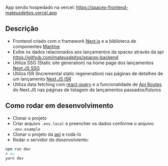 App sendo hospedado na vercel: https://spacex-frontend-mateusdeitos.vercel.app

## Descrição

- Frontend criado com o framework [Next.js](https://nextjs.org/) e a biblioteca de componentes [Mantine](https://mantine.dev)
- Exibe os dados relacionados aos lançamentos da spacex através da api https://github.com/mateusdeitos/spacex-backend
- Utiliza SSG (Static site generation) na home page dos lançamentos [Next.JS SSG](https://nextjs.org/docs/basic-features/data-fetching/get-static-props)
- Utiliza ISR (Incremental static regeneration) nas páginas de detalhes de um lançamento [Next.JS ISR](https://nextjs.org/docs/basic-features/data-fetching/incremental-static-regeneration)
- Utiliza data fetching com [react-query](https://tanstack.com/query/v4/?from=reactQueryV3&original=https://react-query-v3.tanstack.com/) e a funcionalidade de [Api Routes](https://nextjs.org/docs/api-routes/introduction) do Next.JS nas páginas de listagem de lançamentos passados/futuros

## Como rodar em desenvolvimento

- Clonar o projeto
- Criar arquivo `.env.local` e preencher os dados conforme o arquivo `.env.example`
- Clonar o projeto da [api](https://github.com/mateusdeitos/spacex-backend) e rodá-lo
- Rodar o servidor de desenvolviento:

```bash
npm run dev
# ou
yarn dev
```
